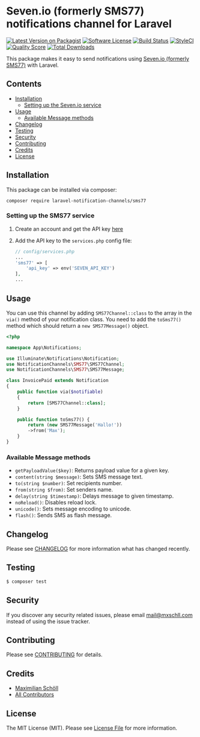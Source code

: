 # Seven.io (formerly SMS77) notifications channel for Laravel

[![Latest Version on Packagist](https://img.shields.io/packagist/v/laravel-notification-channels/sms77.svg?style=flat-square)](https://packagist.org/packages/laravel-notification-channels/sms77)
[![Software License](https://img.shields.io/badge/license-MIT-brightgreen.svg?style=flat-square)](LICENSE.md)
[![Build Status](https://img.shields.io/github/actions/workflow/status/laravel-notification-channels/sms77/php.yml?style=flat-square)](https://github.com/laravel-notification-channels/sms77/actions) 
[![StyleCI](https://github.styleci.io/repos/259466891/shield?branch=master)](https://github.styleci.io/repos/259466891)
[![Quality Score](https://img.shields.io/scrutinizer/g/laravel-notification-channels/sms77.svg?style=flat-square)](https://scrutinizer-ci.com/g/laravel-notification-channels/sms77)
[![Total Downloads](https://img.shields.io/packagist/dt/laravel-notification-channels/sms77.svg?style=flat-square)](https://packagist.org/packages/laravel-notification-channels/sms77)

This package makes it easy to send notifications using [Seven.io (formerly SMS77)](https://www.seven.io) with Laravel.

## Contents

- [Installation](#installation)
	- [Setting up the Seven.io service](#setting-up-the-SMS77-service)
- [Usage](#usage)
	- [Available Message methods](#available-message-methods)
- [Changelog](#changelog)
- [Testing](#testing)
- [Security](#security)
- [Contributing](#contributing)
- [Credits](#credits)
- [License](#license)


## Installation

This package can be installed via composer:

```composer require laravel-notification-channels/sms77```

### Setting up the SMS77 service

1. Create an account and get the API key [here](https://www.seven.io)

2. Add the API key to the `services.php` config file:

	```php
	// config/services.php
	...
	'sms77' => [
		'api_key' => env('SEVEN_API_KEY')
	],
	...
	```

## Usage

You can use this channel by adding `SMS77Channel::class` to the array in the `via()` method of your notification class. You need to add the `toSms77()` method which should return a `new SMS77Message()` object.

```php
<?php

namespace App\Notifications;

use Illuminate\Notifications\Notification;
use NotificationChannels\SMS77\SMS77Channel;
use NotificationChannels\SMS77\SMS77Message;

class InvoicePaid extends Notification
{
    public function via($notifiable)
    {
        return [SMS77Channel::class];
    }

    public function toSms77() {
        return (new SMS77Message('Hallo!'))
        ->from('Max');
    }
}
```

### Available Message methods

- `getPayloadValue($key)`: Returns payload value for a given key.
- `content(string $message)`: Sets SMS message text.
- `to(string $number)`: Set recipients number. 
- `from(string $from)`: Set senders name.
- `delay(string $timestamp)`: Delays message to given timestamp.
- `noReload()`: Disables reload lock.
- `unicode()`: Sets message encoding to unicode.
- `flash()`: Sends SMS as flash message.

## Changelog

Please see [CHANGELOG](CHANGELOG.md) for more information what has changed recently.

## Testing

``` bash
$ composer test
```

## Security

If you discover any security related issues, please email mail@mxschll.com instead of using the issue tracker.

## Contributing

Please see [CONTRIBUTING](CONTRIBUTING.md) for details.

## Credits

- [Maximilian Schöll](https://github.com/mxschll)
- [All Contributors](../../contributors)

## License

The MIT License (MIT). Please see [License File](LICENSE.md) for more information.
